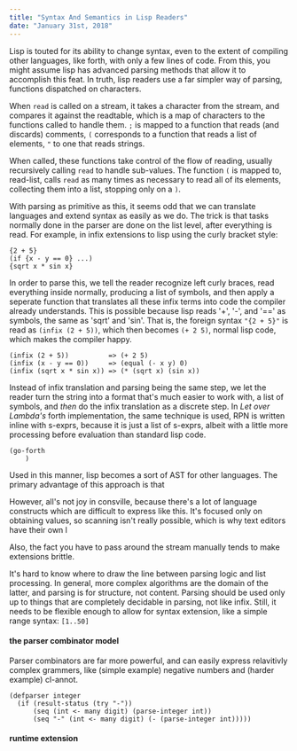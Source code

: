 ```yaml
---
title: "Syntax And Semantics in Lisp Readers"
date: "January 31st, 2018"
---
```


Lisp is touted for its ability to change syntax, even to the extent of compiling other languages, like forth, with only a few lines of code.
From this, you might assume lisp has advanced parsing methods that allow it to accomplish this feat.
In truth, lisp readers use a far simpler way of parsing, functions dispatched on characters.

When `read` is called on a stream, it takes a character from the stream, and compares it against the readtable, which is a map
of characters to the functions called to handle them. `;` is mapped to a function that reads (and discards) comments,
`(` corresponds to a function that reads a list of elements, `"` to one that reads strings.

When called, these functions take control of the flow of reading, usually recursively calling `read` to handle sub-values.
The function `(` is mapped to, read-list, calls `read` as many times as necessary to read all of its elements, collecting them into a list, stopping only on a `)`.

With parsing as primitive as this, it seems odd that we can translate languages and extend syntax as easily as we do.
The trick is that tasks normally done in the parser are done on the list level, after everything is read.
For example, in infix extensions to lisp using the curly bracket style:

```
{2 + 5}
(if {x - y == 0} ...)
{sqrt x * sin x}
```

In order to parse this, we tell the reader recognize left curly braces, read everything inside normally,
producing a list of symbols, and then apply a seperate function that translates all these infix terms into code the compiler already understands.
This is possible because lisp reads '+', '-', and '==' as symbols, the same as 'sqrt' and 'sin'.
That is, the foreign syntax `"{2 + 5}"` is read as `(infix (2 + 5))`, which then becomes `(+ 2 5)`, normal lisp code, which makes the compiler happy.

```
(infix (2 + 5))          => (+ 2 5)
(infix (x - y == 0))     => (equal (- x y) 0)
(infix (sqrt x * sin x)) => (* (sqrt x) (sin x))
```

Instead of infix translation and parsing being the same step, we let the reader turn the string into a format that's much easier to work with,
a list of symbols, and *then* do the infix translation as a discrete step.
In *Let over Lambda's* forth implementation, the same technique is used, RPN is written inline with s-exprs, because it is just a list of s-exprs,
albeit with a little more processing before evaluation than standard lisp code.

```
(go-forth
	)

```

Used in this manner, lisp becomes a sort of AST for other languages.
The primary advantage of this approach is that

However, all's not joy in consville, because there's a lot of language constructs which are difficult to express like this.
It's focused only on obtaining values, so scanning isn't really possible, which is why text editors have their own l

Also, the fact you have to pass around the stream manually tends to make extensions brittle.

It's hard to know where to draw the line between parsing logic and list processing.
In general, more complex algorithms are the domain of the latter, and parsing is for structure, not content.
Parsing should be used only up to things that are completely decidable in parsing, not like infix.
Still, it needs to be flexible enough to allow for syntax extension, like a simple range syntax: `[1..50]`

#### the parser combinator model

Parser combinators are far more powerful, and can easily express relavitivly complex grammers, like (simple example)
negative numbers and (harder example) cl-annot.

```
(defparser integer
  (if (result-status (try "-"))
      (seq (int <- many digit) (parse-integer int))
      (seq "-" (int <- many digit) (- (parse-integer int)))))
```

#### runtime extension
